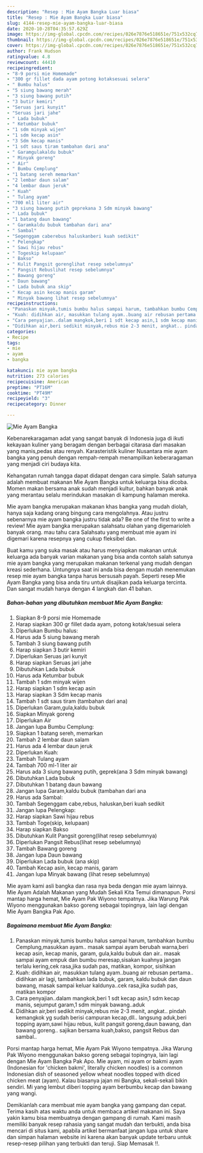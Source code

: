 ```yaml
---
description: "Resep : Mie Ayam Bangka Luar biasa"
title: "Resep : Mie Ayam Bangka Luar biasa"
slug: 4144-resep-mie-ayam-bangka-luar-biasa
date: 2020-10-28T04:35:57.629Z
image: https://img-global.cpcdn.com/recipes/026e7876e518651e/751x532cq70/mie-ayam-bangka-foto-resep-utama.jpg
thumbnail: https://img-global.cpcdn.com/recipes/026e7876e518651e/751x532cq70/mie-ayam-bangka-foto-resep-utama.jpg
cover: https://img-global.cpcdn.com/recipes/026e7876e518651e/751x532cq70/mie-ayam-bangka-foto-resep-utama.jpg
author: Frank Hudson
ratingvalue: 4.8
reviewcount: 44410
recipeingredient:
- "8-9 porsi mie Homemade"
- "300 gr fillet dada ayam potong kotaksesuai selera"
- " Bumbu halus"
- "5 siung bawang merah"
- "3 siung bawang putih"
- "3 butir kemiri"
- "Seruas jari kunyit"
- "Seruas jari jahe"
- " Lada bubuk"
- " Ketumbar bubuk"
- "1 sdm minyak wijen"
- "1 sdm kecap asin"
- "3 Sdm kecap manis"
- "1 sdt saus tiram tambahan dari ana"
- " Garamgulakaldu bubuk"
- " Minyak goreng"
- " Air"
- " Bumbu Cemplung"
- "1 batang sereh memarkan"
- "2 lembar daun salam"
- "4 lembar daun jeruk"
- " Kuah"
- " Tulang ayam"
- "700 ml1 liter air"
- "3 siung bawang putih geprekana 3 Sdm minyak bawang"
- " Lada bubuk"
- "1 batang daun bawang"
- " Garamkaldu bubuk tambahan dari ana"
- " Sambal"
- "Segenggam caberebus haluskanberi kuah sedikit"
- " Pelengkap"
- " Sawi hijau rebus"
- " Togeskip kelupaan"
- " Bakso"
- " Kulit Pangsit gorenglihat resep sebelumnya"
- " Pangsit Rebuslihat resep sebelumnya"
- " Bawang goreng"
- " Daun bawang"
- " Lada bubuk ana skip"
- " Kecap asin kecap manis garam"
- " Minyak bawang lihat resep sebelumnya"
recipeinstructions:
- "Panaskan minyak,tumis bumbu halus sampai harum, tambahkan bumbu Cemplung,masukkan ayam.. masak sampai ayam berubah warna,beri kecap asin, kecap manis, garam, gula,kaldu bubuk dan air.. masak sampai ayam empuk dan bumbu meresap,sisakan kuahnya jangan terlalu kering,cek rasa,jika sudah pas, matikan, kompor, sisihkan"
- "Kuah: didihkan air, masukkan tulang ayam..buang air rebusan pertama.. didihkan air lagi, tambahkan lada bubuk, garam, kaldu bubuk dan daun bawang, masak sampai keluar kaldunya..cek rasa,jika sudah pas, matikan kompor"
- "Cara penyajian..dalam mangkok,beri 1 sdt kecap asin,1 sdm kecap manis, sejumput garam,1 sdm minyak bawang..aduk"
- "Didihkan air,beri sedikit minyak,rebus mie 2-3 menit, angkat.. pindah kemangkok yg sudah berisi campuran kecap,dll.. langsung aduk,beri topping ayam,sawi hijau rebus, kulit pangsit goreng,daun bawang, dan bawang goreng.. sajikan bersama kuah,bakso, pangsit Rebus dan sambal.."
categories:
- Recipe
tags:
- mie
- ayam
- bangka

katakunci: mie ayam bangka 
nutrition: 273 calories
recipecuisine: American
preptime: "PT16M"
cooktime: "PT49M"
recipeyield: "3"
recipecategory: Dinner

---
```



![Mie Ayam Bangka](https://img-global.cpcdn.com/recipes/026e7876e518651e/751x532cq70/mie-ayam-bangka-foto-resep-utama.jpg)

Kebenarekaragaman adat yang sangat banyak di Indonesia juga di ikuti kekayaan kuliner yang beragam dengan berbagai citarasa dari masakan yang manis,pedas atau renyah. Karasteristik kuliner Nusantara mie ayam bangka yang penuh dengan rempah-rempah menampilkan keberaragaman yang menjadi ciri budaya kita.


Kehangatan rumah tangga dapat didapat dengan cara simple. Salah satunya adalah membuat makanan Mie Ayam Bangka untuk keluarga bisa dicoba. Momen makan bersama anak sudah menjadi kultur, bahkan banyak anak yang merantau selalu merindukan masakan di kampung halaman mereka.

Mie ayam bangka merupakan makanan khas bangka yang mudah diolah, hanya saja kadang orang bingung cara mengolahnya. Atau justru sebenarnya mie ayam bangka justru tidak ada? Be one of the first to write a review! Mie ayam bangka merupakan salahsatu olahan yang digemarioleh banyak orang. mau tahu cara Salahsatu yang membuat mie ayam ini digemari karena resepnya yang cukup fleksibel dan.

Buat kamu yang suka masak atau harus menyiapkan makanan untuk keluarga ada banyak varian makanan yang bisa anda contoh salah satunya mie ayam bangka yang merupakan makanan terkenal yang mudah dengan kreasi sederhana. Untungnya saat ini anda bisa dengan mudah menemukan resep mie ayam bangka tanpa harus bersusah payah.
Seperti resep Mie Ayam Bangka yang bisa anda tiru untuk disajikan pada keluarga tercinta. Dan sangat mudah hanya dengan 4 langkah dan 41 bahan.


<!--inarticleads1-->

##### Bahan-bahan yang dibutuhkan membuat Mie Ayam Bangka:

1. Siapkan 8-9 porsi mie Homemade
1. Harap siapkan 300 gr fillet dada ayam, potong kotak/sesuai selera
1. Diperlukan  Bumbu halus:
1. Harus ada 5 siung bawang merah
1. Tambah 3 siung bawang putih
1. Harap siapkan 3 butir kemiri
1. Diperlukan Seruas jari kunyit
1. Harap siapkan Seruas jari jahe
1. Dibutuhkan  Lada bubuk
1. Harus ada  Ketumbar bubuk
1. Tambah 1 sdm minyak wijen
1. Harap siapkan 1 sdm kecap asin
1. Harap siapkan 3 Sdm kecap manis
1. Tambah 1 sdt saus tiram (tambahan dari ana)
1. Diperlukan  Garam,gula,kaldu bubuk
1. Siapkan  Minyak goreng
1. Diperlukan  Air
1. Jangan lupa  Bumbu Cemplung:
1. Siapkan 1 batang sereh, memarkan
1. Tambah 2 lembar daun salam
1. Harus ada 4 lembar daun jeruk
1. Diperlukan  Kuah:
1. Tambah  Tulang ayam
1. Tambah 700 ml-1 liter air
1. Harus ada 3 siung bawang putih, geprek(ana 3 Sdm minyak bawang)
1. Dibutuhkan  Lada bubuk
1. Dibutuhkan 1 batang daun bawang
1. Jangan lupa  Garam,kaldu bubuk (tambahan dari ana
1. Harus ada  Sambal:
1. Tambah Segenggam cabe,rebus, haluskan,beri kuah sedikit
1. Jangan lupa  Pelengkap:
1. Harap siapkan  Sawi hijau rebus
1. Tambah  Toge(skip, kelupaan)
1. Harap siapkan  Bakso
1. Dibutuhkan  Kulit Pangsit goreng(lihat resep sebelumnya)
1. Diperlukan  Pangsit Rebus(lihat resep sebelumnya)
1. Tambah  Bawang goreng
1. Jangan lupa  Daun bawang
1. Diperlukan  Lada bubuk (ana skip)
1. Tambah  Kecap asin, kecap manis, garam
1. Jangan lupa  Minyak bawang (lihat resep sebelumnya)


Mie ayam kami asli bangka dan rasa nya beda dengan mie ayam lainnya. Mie Ayam Adalah Makanan yang Mudah Sekali Kita Temui dimanapun. Porsi mantap harga hemat, Mie Ayam Pak Wiyono tempatnya. Jika Warung Pak Wiyono menggunakan bakso goreng sebagai topingnya, lain lagi dengan Mie Ayam Bangka Pak Apo. 

<!--inarticleads2-->

##### Bagaimana membuat  Mie Ayam Bangka:

1. Panaskan minyak,tumis bumbu halus sampai harum, tambahkan bumbu Cemplung,masukkan ayam.. masak sampai ayam berubah warna,beri kecap asin, kecap manis, garam, gula,kaldu bubuk dan air.. masak sampai ayam empuk dan bumbu meresap,sisakan kuahnya jangan terlalu kering,cek rasa,jika sudah pas, matikan, kompor, sisihkan
1. Kuah: didihkan air, masukkan tulang ayam..buang air rebusan pertama.. didihkan air lagi, tambahkan lada bubuk, garam, kaldu bubuk dan daun bawang, masak sampai keluar kaldunya..cek rasa,jika sudah pas, matikan kompor
1. Cara penyajian..dalam mangkok,beri 1 sdt kecap asin,1 sdm kecap manis, sejumput garam,1 sdm minyak bawang..aduk
1. Didihkan air,beri sedikit minyak,rebus mie 2-3 menit, angkat.. pindah kemangkok yg sudah berisi campuran kecap,dll.. langsung aduk,beri topping ayam,sawi hijau rebus, kulit pangsit goreng,daun bawang, dan bawang goreng.. sajikan bersama kuah,bakso, pangsit Rebus dan sambal..


Porsi mantap harga hemat, Mie Ayam Pak Wiyono tempatnya. Jika Warung Pak Wiyono menggunakan bakso goreng sebagai topingnya, lain lagi dengan Mie Ayam Bangka Pak Apo. Mie ayam, mi ayam or bakmi ayam (Indonesian for &#39;chicken bakmi&#39;, literally chicken noodles) is a common Indonesian dish of seasoned yellow wheat noodles topped with diced chicken meat (ayam). Kalau biasanya jajan mi Bangka, sekali-sekali bikin sendiri. Mi yang lembut diberi topping ayam berbumbu kecap dan bawang yang wangi. 

Demikianlah cara membuat mie ayam bangka yang gampang dan cepat. Terima kasih atas waktu anda untuk membaca artikel makanan ini. Saya yakin kamu bisa membuatnya dengan gampang di rumah. Kami masih memiliki banyak resep rahasia yang sangat mudah dan terbukti, anda bisa mencari di situs kami, apabila artikel bermanfaat jangan lupa untuk share dan simpan halaman website ini karena akan banyak update terbaru untuk resep-resep pilihan yang terbukti dan teruji. Siap Memasak !!. 
